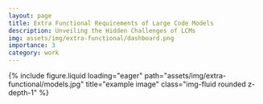 ```yaml
---
layout: page
title: Extra Functional Requirements of Large Code Models
description: Unveiling the Hidden Challenges of LCMs
img: assets/img/extra-functional/dashboard.png
importance: 3
category: work
---
```


<div class="row">
    <div class="col-sm mt-9 mt-md-0">
        {% include figure.liquid loading="eager" path="assets/img/extra-functional/models.jpg" title="example image" class="img-fluid rounded z-depth-1" %}
    </div>
</div>
